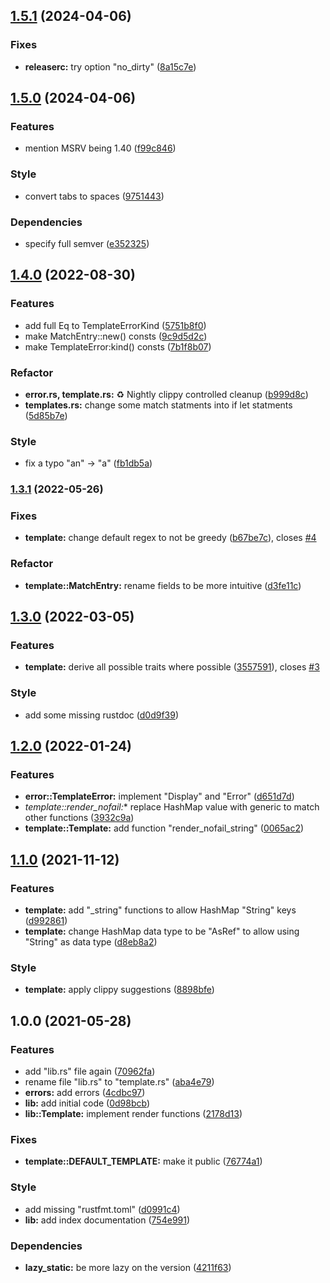 ## [1.5.1](https://github.com/hasezoey/new_string_template/compare/v1.5.0...v1.5.1) (2024-04-06)


### Fixes

* **releaserc:** try option "no_dirty" ([8a15c7e](https://github.com/hasezoey/new_string_template/commit/8a15c7eb7d76b71d9972888227198f8ff2ba5281))

## [1.5.0](https://github.com/hasezoey/new_string_template/compare/v1.4.0...v1.5.0) (2024-04-06)


### Features

* mention MSRV being 1.40 ([f99c846](https://github.com/hasezoey/new_string_template/commit/f99c846d593fb2b367480ed5db71c7d1dde33bd5))


### Style

* convert tabs to spaces ([9751443](https://github.com/hasezoey/new_string_template/commit/975144371ac91461330446f091e776f68270ef5b))


### Dependencies

* specify full semver ([e352325](https://github.com/hasezoey/new_string_template/commit/e35232557c0611836a218cd03848a1b613e68b8c))

## [1.4.0](https://github.com/hasezoey/new_string_template/compare/v1.3.1...v1.4.0) (2022-08-30)


### Features

* add full Eq to TemplateErrorKind ([5751b8f0](https://github.com/hasezoey/new_string_template/commit/5751b8f0b884a8d87a095867680057c9450d619a))
* make MatchEntry::new() consts ([9c9d5d2c](https://github.com/hasezoey/new_string_template/commit/9c9d5d2c61880b4ff74e8d41a4254a8516d3aa82))
* make TemplateError:kind() consts ([7b1f8b07](https://github.com/hasezoey/new_string_template/commit/7b1f8b07f2232a2dfcc0d3995e61a6215a633bad))


### Refactor

* **error.rs, template.rs:** :recycle: Nightly clippy controlled cleanup ([b999d8c](https://github.com/hasezoey/new_string_template/commit/b999d8c1753da54805280003bbeb796cf13b0e17))
* **templates.rs:** change some match statments into if let statments ([5d85b7e](https://github.com/hasezoey/new_string_template/commit/5d85b7e7eb456cc61190d8e554d755d7befcd560))


### Style

* fix a typo "an" -> "a" ([fb1db5a](https://github.com/hasezoey/new_string_template/commit/fb1db5a3cee8f0d9cc250327b4207ff8cd5c8414))

### [1.3.1](https://github.com/hasezoey/new_string_template/compare/v1.3.0...v1.3.1) (2022-05-26)


### Fixes

* **template:** change default regex to not be greedy ([b67be7c](https://github.com/hasezoey/new_string_template/commit/b67be7c9833c0191be461d82c9ab1ed54e9e2bbe)), closes [#4](https://github.com/hasezoey/new_string_template/issues/4)


### Refactor

* **template::MatchEntry:** rename fields to be more intuitive ([d3fe11c](https://github.com/hasezoey/new_string_template/commit/d3fe11cad04b67cb2133f6127777c5e7f826ed9c))

## [1.3.0](https://github.com/hasezoey/new_string_template/compare/v1.2.0...v1.3.0) (2022-03-05)


### Features

* **template:** derive all possible traits where possible ([3557591](https://github.com/hasezoey/new_string_template/commit/35575914e7c275aaf53b2183e4acb47950488208)), closes [#3](https://github.com/hasezoey/new_string_template/issues/3)


### Style

* add some missing rustdoc ([d0d9f39](https://github.com/hasezoey/new_string_template/commit/d0d9f3967b60e6c7a8538de5716b94540ab54239))

## [1.2.0](https://github.com/hasezoey/new_string_template/compare/v1.1.0...v1.2.0) (2022-01-24)


### Features

* **error::TemplateError:** implement "Display" and "Error" ([d651d7d](https://github.com/hasezoey/new_string_template/commit/d651d7da559ff0469482b4a4e483c0f8bed0882e))
* **template::render_nofail*:** replace HashMap value with generic to match other functions ([3932c9a](https://github.com/hasezoey/new_string_template/commit/3932c9a27f31a90aca3a745b493d68b542b5ab7b))
* **template::Template:** add function "render_nofail_string" ([0065ac2](https://github.com/hasezoey/new_string_template/commit/0065ac25046df52c0c91b0c6ae3a2a202e4bc4c6))

## [1.1.0](https://github.com/hasezoey/new_string_template/compare/v1.0.0...v1.1.0) (2021-11-12)


### Features

* **template:** add "_string" functions to allow HashMap "String" keys ([d992861](https://github.com/hasezoey/new_string_template/commit/d992861076eeda54b952e002de53c3fe2087ee44))
* **template:** change HashMap data type to be "AsRef<str>" to allow using "String" as data type ([d8eb8a2](https://github.com/hasezoey/new_string_template/commit/d8eb8a2035ffc6039696448d9457aff84fb0c277))


### Style

* **template:** apply clippy suggestions ([8898bfe](https://github.com/hasezoey/new_string_template/commit/8898bfe0d06dc7ae978c5e8bf16dfe5252972bf8))

## 1.0.0 (2021-05-28)


### Features

* add "lib.rs" file again ([70962fa](https://github.com/hasezoey/new_string_template/commit/70962faf129531968f999d7fe75a4a2a5d28ff35))
* rename file "lib.rs" to "template.rs" ([aba4e79](https://github.com/hasezoey/new_string_template/commit/aba4e7940df18909cfd67f36909240c2254f63bb))
* **errors:** add errors ([4cdbc97](https://github.com/hasezoey/new_string_template/commit/4cdbc9756648adea771cd6b8888c0790b00ebbe4))
* **lib:** add initial code ([0d98bcb](https://github.com/hasezoey/new_string_template/commit/0d98bcb58f9b7a49a1cb8c334267b68b8aa21e24))
* **lib::Template:** implement render functions ([2178d13](https://github.com/hasezoey/new_string_template/commit/2178d13e9c581cd1a83a1c69f1de70d1cc45bfae))


### Fixes

* **template::DEFAULT_TEMPLATE:** make it public ([76774a1](https://github.com/hasezoey/new_string_template/commit/76774a192d1b7c72efb45750e9045d0da08157a1))


### Style

* add missing "rustfmt.toml" ([d0991c4](https://github.com/hasezoey/new_string_template/commit/d0991c490a3aeee10ad299f29d4bccca54b31a2d))
* **lib:** add index documentation ([754e991](https://github.com/hasezoey/new_string_template/commit/754e991534229b8dd2ca6bf8f1f1178549337f27))


### Dependencies

* **lazy_static:** be more lazy on the version ([4211f63](https://github.com/hasezoey/new_string_template/commit/4211f635658b2bfadc629218436bc5e14d002990))
